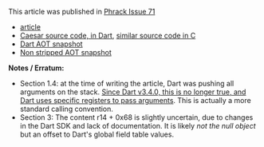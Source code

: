 This article was published in [Phrack Issue 71](http://www.phrack.org/issues/71/1.html)

- [article](http://www.phrack.org/issues/71/11.html#article)
- [Caesar source code, in Dart](./phrack.dart), [similar source code in C](./phrack.c)
- [Dart AOT snapshot](./phrack.aot)
- [Non stripped AOT snapshot](./phrack.aot.notstripped)


**Notes / Erratum:**

- Section 1.4: at the time of writing the article, Dart was pushing all arguments on the stack. [Since Dart v3.4.0, this is no longer true, and Dart uses specific registers to pass arguments](https://cryptax.medium.com/dart-shifts-to-standard-calling-convention-26dc65f8d15a). This is actually a more standard calling convention.
- Section 3: The content r14 + 0x68 is slightly uncertain, due to changes in the Dart SDK and lack of documentation. It is likely *not the null object* but an offset to Dart's global field table values.
